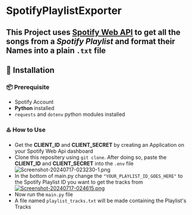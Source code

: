 # SpotifyPlaylistExporter
This Project uses [Spotify Web API](https://developer.spotify.com/documentation/web-api) to get all the songs from a *Spotify Playlist* and format their Names into a plain `.txt` file 
---
## 🚀 Installation
### 📦 Prerequisite
- Spotify Account
- **Python** installed
- `requests` and `dotenv` python modules installed
### ♨️ How to Use
- Get the **CLIENT_ID** and **CLIENT_SECRET** by creating an Application on your Spotify Web Api dashboard
- Clone this repositery using `git clone`. After doing so, paste the **CLIENT_ID** and **CLIENT_SECRET** into the `.env` file
         ![Screenshot-20240717-023230-1.png](https://i.postimg.cc/1tqbV8kG/Screenshot-20240717-023230-1.png)
- In the bottom of main.py change the `"YOUR_PLAYLIST_ID_GOES_HERE"` to the Spotify Playlist ID you want to get the tracks from [![Screenshot-20240717-024615.png](https://i.postimg.cc/kMbGywNC/Screenshot-20240717-024615.png)](https://postimg.cc/ThTTdVHN)
- Now run the `main.py` file
- A file named `playlist_tracks.txt` will be made containing the Playlist's Tracks

